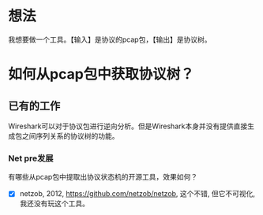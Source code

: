 # 想法
我想要做一个工具。【输入】是协议的pcap包，【输出】是协议树。
# 如何从pcap包中获取协议树？
## 已有的工作
Wireshark可以对于协议包进行逆向分析。但是Wireshark本身并没有提供直接生成包之间序列关系的协议树的功能。
### Net pre发展
有哪些从pcap包中提取出协议状态机的开源工具，效果如何？
- [x] netzob, 2012, https://github.com/netzob/netzob, 这个不错, 但它不可视化, 我还没有玩这个工具。